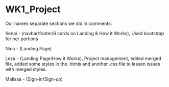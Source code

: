 # WK1_Project

Our names separate sections we did in comments:

Kenai - (navbar/footer/6 cards on Landing & How it Works), Used bootstrap for her portions

Nico - (Landing Page)

Leza - (Landing Page/How it Works), Project management, edited merged file, added some styles in the .htmls and another .css file to lessen issues with merged styles.

Melissa - (Sign-in/Sign-up)
